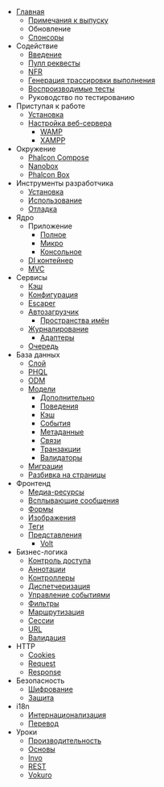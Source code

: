 - [Главная](/[[language]]/[[version]]/introduction) 
    - [Примечания к выпуску](https://github.com/phalcon/cphalcon/blob/3.1.x/CHANGELOG.md)
    - Обновление
    - [Спонсоры](/[[language]]/[[version]]/sponsors)
- Содействие 
    - [Введение](/[[language]]/[[version]]/contributions)
    - [Пулл реквесты](/[[language]]/[[version]]/new-pull-request)
    - [NFR](/[[language]]/[[version]]/new-feature-request)
    - [Генерация трассировки выполнения](/[[language]]/[[version]]/generating-backtrace)
    - [Воспроизводимые тесты](/[[language]]/[[version]]/reproducible-tests)
    - Руководство по тестированию
- Приступая к работе 
    - [Установка](/[[language]]/[[version]]/installation)
    - [Настройка веб-сервера](/[[language]]/[[version]]/webserver-setup) 
        - [WAMP](/[[language]]/[[version]]/webserver-wamp)
        - [XAMPP](/[[language]]/[[version]]/webserver-xampp)
- Окружение 
    - [Phalcon Compose](/[[language]]/[[version]]/environments-docker)
    - [Nanobox](/[[language]]/[[version]]/environments-nanobox)
    - [Phalcon Box](/[[language]]/[[version]]/environments-vagrant)
- Инструменты разработчика 
    - [Установка](/[[language]]/[[version]]/devtools-installation)
    - [Использование](/[[language]]/[[version]]/devtools-usage)
    - [Отладка](/[[language]]/[[version]]/debug)
- Ядро 
    - Приложение 
        - [Полное](/[[language]]/[[version]]/application)
        - [Микро](/[[language]]/[[version]]/application-micro)
        - [Консольное](/[[language]]/[[version]]/application-cli)
    - [DI контейнер](/[[language]]/[[version]]/di)
    - [MVC](/[[language]]/[[version]]/mvc)
- Сервисы 
    - [Кэш](/[[language]]/[[version]]/cache)
    - [Конфигурация](/[[language]]/[[version]]/config)
    - [Escaper](/[[language]]/[[version]]/escaper)
    - [Автозагрузчик](/[[language]]/[[version]]/loader) 
        - [Пространства имён](/[[language]]/[[version]]/namespaces)
    - [Журналирование](/[[language]]/[[version]]/logging) 
        - [Адаптеры](/[[language]]/[[version]]/logging#usage)
    - [Очередь](/[[language]]/[[version]]/queue)
- База данных 
    - [Слой](/[[language]]/[[version]]/db-layer)
    - [PHQL](/[[language]]/[[version]]/db-phql)
    - [ODM](/[[language]]/[[version]]/db-odm)
    - [Модели](/[[language]]/[[version]]/db-models) 
        - [Дополнительно](/[[language]]/[[version]]/db-models-advanced)
        - [Поведения](/[[language]]/[[version]]/db-models-behaviors)
        - [Кэш](/[[language]]/[[version]]/db-models-cache)
        - [События](/[[language]]/[[version]]/db-models-events)
        - [Метаданные](/[[language]]/[[version]]/db-models-metadata)
        - [Связи](/[[language]]/[[version]]/db-models-relationships)
        - [Транзакции](/[[language]]/[[version]]/db-models-transactions)
        - [Валидаторы](/[[language]]/[[version]]/db-models-validation)
    - [Миграции](/[[language]]/[[version]]/db-migrations)
    - [Разбивка на страницы](/[[language]]/[[version]]/db-pagination)
- Фронтенд 
    - [Медиа-ресурсы](/[[language]]/[[version]]/assets)
    - [Всплывающие сообщения](/[[language]]/[[version]]/flash)
    - [Формы](/[[language]]/[[version]]/forms)
    - [Изображения](/[[language]]/[[version]]/image)
    - [Теги](/[[language]]/[[version]]/tag)
    - [Представления](/[[language]]/[[version]]/views) 
        - [Volt](/[[language]]/[[version]]/volt)
- Бизнес-логика 
    - [Контроль доступа](/[[language]]/[[version]]/acl)
    - [Аннотации](/[[language]]/[[version]]/annotations)
    - [Контроллеры](/[[language]]/[[version]]/controllers)
    - [Диспетчеризация](/[[language]]/[[version]]/dispatcher)
    - [Управление событиями](/[[language]]/[[version]]/events)
    - [Фильтры](/[[language]]/[[version]]/filter)
    - [Маршрутизация](/[[language]]/[[version]]/routing)
    - [Сессии](/[[language]]/[[version]]/session)
    - [URL](/[[language]]/[[version]]/url)
    - [Валидация](/[[language]]/[[version]]/validation)
- HTTP 
    - [Cookies](/[[language]]/[[version]]/cookies)
    - [Request](/[[language]]/[[version]]/request)
    - [Response](/[[language]]/[[version]]/response)
- Безопасность 
    - [Шифрование](/[[language]]/[[version]]/crypt)
    - [Защита](/[[language]]/[[version]]/security)
- i18n 
    - [Интернационализация](/[[language]]/[[version]]/i18n)
    - [Перевод](/[[language]]/[[version]]/translate)
- Уроки 
    - [Производительность](/[[language]]/[[version]]/performance)
    - [Основы](/[[language]]/[[version]]/tutorial-base)
    - [Invo](/[[language]]/[[version]]/tutorial-invo)
    - [REST](/[[language]]/[[version]]/tutorial-rest)
    - [Vokuro](/[[language]]/[[version]]/tutorial-vokuro)